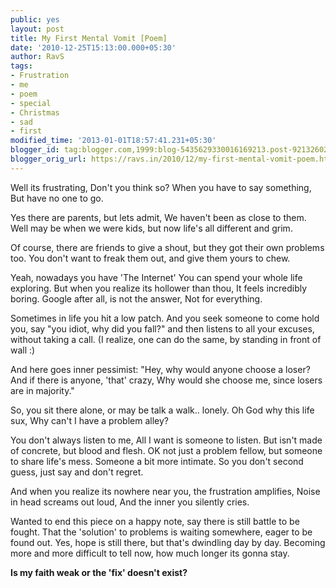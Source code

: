 ```yaml
---
public: yes
layout: post
title: My First Mental Vomit [Poem]
date: '2010-12-25T15:13:00.000+05:30'
author: RavS
tags:
- Frustration
- me
- poem
- special
- Christmas
- sad
- first
modified_time: '2013-01-01T18:57:41.231+05:30'
blogger_id: tag:blogger.com,1999:blog-5435629330016169213.post-9213260204258156047
blogger_orig_url: https://ravs.in/2010/12/my-first-mental-vomit-poem.html
---
```


Well its frustrating,
Don't you think so?
When you have to say something,
But have no one to go.

Yes there are parents, but lets admit,
We haven't been as close to them.
Well may be when we were kids,
but now life's all different and grim.

Of course, there are friends to give a shout,
but they got their own problems too.
You don't want to freak them out,
and give them yours to chew.

Yeah, nowadays you have 'The Internet'
You can spend your whole life exploring.
But when you realize its hollower than thou,
It feels incredibly boring.
Google after all, is not the answer,
Not for everything.

Sometimes in life you hit a low patch.
And you seek someone to come hold you,
say "you idiot, why did you fall?"
and then listens to all your excuses,
without taking a call.
(I realize, one can do the same,
by standing in front of wall :)

And here goes inner pessimist:
"Hey, why would anyone choose a loser?
And if there is anyone, 'that' crazy,
Why would she choose me,
since losers are in majority."

So, you sit there alone,
or may be talk a walk.. lonely.
Oh God why this life sux,
Why can't I have a problem alley?

You don't always listen to me,
All I want is someone to listen.
But isn't made of concrete,
but blood and flesh.
OK not just a problem fellow,
but someone to share life's mess.
Someone a bit more intimate.
So you don't second guess,
just say and don't regret.

And when you realize its nowhere near you,
the frustration amplifies,
Noise in head screams out loud,
And the inner you silently cries.

Wanted to end this piece on a happy note,
say there is still battle to be fought.
That the 'solution' to problems is waiting somewhere,
eager to be found out.
Yes, hope is still there,
but that's dwindling day by day.
Becoming more and more difficult to tell now,
how much longer its gonna stay.

**Is my faith weak or the 'fix' doesn't exist?**
